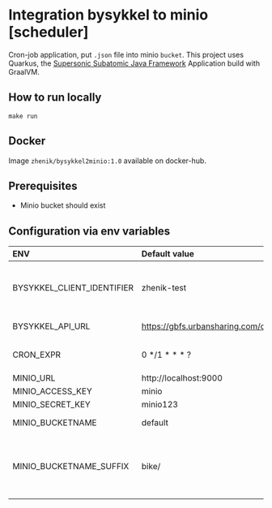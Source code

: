 # Integration bysykkel to minio [scheduler]
Cron-job application, put `.json` file into minio `bucket`. 
This project uses Quarkus, the [Supersonic Subatomic Java Framework](https://quarkus.io/)
Application build with GraalVM. 

## How to run locally
```
make run
```
## Docker
Image `zhenik/bysykkel2minio:1.0` available on docker-hub.

## Prerequisites
* Minio bucket should exist
 
## Configuration via env variables
| ENV        | Default value           | Description  |
| :------------- |:-------------|:-----|
| BYSYKKEL_CLIENT_IDENTIFIER      | zhenik-test | According to [BySykkel documentation](https://oslobysykkel.no/apne-data/sanntid), client should put information about itself in header 'Client-Identifier' |
| BYSYKKEL_API_URL      | https://gbfs.urbansharing.com/oslobysykkel.no/station_status.json       |   Bysykkel API url to [station statuses](https://github.com/NABSA/gbfs/blob/master/gbfs.md#station_statusjson) |
| CRON_EXPR | 0 */1 * * * ?      |    How often trigger data transfer. [Cron job syntax description](https://www.freeformatter.com/cron-expression-generator-quartz.html)  |
| MINIO_URL | http://localhost:9000      |  Minio url    |
| MINIO_ACCESS_KEY | minio      |  Minio access key    |
| MINIO_SECRET_KEY | minio123      |  Minio secret key    |
| MINIO_BUCKETNAME | default      |  Minio bucket name, which to put objects    |
| MINIO_BUCKETNAME_SUFFIX | bike/      |  Minio bucket suffix. E.g. object will have path default/bike/12312340.json where is `default` is bucket name and `bike` is bucket suffix   |

